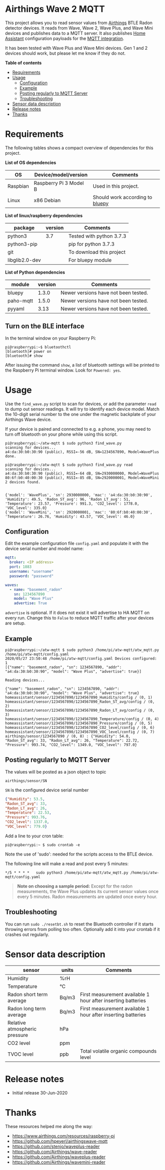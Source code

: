 # Airthings Wave 2 MQTT

This project allows you to read sensor values from [Airthings](http://airthings.com) BTLE Radon detector devices. It reads from Wave, Wave 2, Wave Plus, and Wave Mini devices and publishes data to a MQTT server. It also publishes [Home Assistant](https://www.home-assistant.io) configuration payloads for the [MQTT integration](https://www.home-assistant.io/integrations/mqtt/).

It has been tested with Wave Plus and Wave Mini devices.  Gen 1 and 2 devices should work, but please let me know if they do not.

**Table of contents**

* [Requirements](#requirements)
* [Usage](#usage)
  * [Configuration](#configuration)
  * [Example](#example)
  * [Posting regularly to MQTT Server](#posting-regularly-to-mqtt-server)
  * [Troubleshooting](#troubleshooting)
* [Sensor data description](#sensor-data-description)
* [Release notes](#release-notes)
* [Thanks](#thanks)

# Requirements

The following tables shows a compact overview of dependencies for this project.

**List of OS dependencies**

| OS | Device/model/version | Comments |
|-------------|-------------|-------------|
| Raspbian | Raspberry Pi 3 Model B | Used in this project.
| Linux    | x86 Debian             | Should work according to [bluepy](https://github.com/IanHarvey/bluepy)

**List of linux/raspberry dependencies**

| package | version | Comments |
|-------------|-------------|-------------|
| python3        | 3.7 | Tested with python 3.7.3
| python3-pip    |     | pip for python 3.7.3
| git            |     | To download this project
| libglib2.0-dev |     | For bluepy module

**List of Python dependencies**

| module | version | Comments |
|-------------|-------------|-------------|
| bluepy      | 1.3.0 | Newer versions have not been tested.
| paho-mqtt   | 1.5.0 | Newer versions have not been tested.
| pyyaml      | 3.13  | Newer versions have not been tested.

## Turn on the BLE interface

In the terminal window on your Raspberry Pi:

```
pi@raspberrypi:~$ bluetoothctl
[bluetooth]# power on
[bluetooth]# show
```

After issuing the command ```show```, a list of bluetooth settings will be printed
to the Raspberry Pi terminal window. Look for ```Powered: yes```.

# Usage

Use the ```find_wave.py``` script to scan for devices, or add the parameter ```read``` to  dump out sensor readings.  It will try to identify each device model. Match the 10-digit serial number to the one under the magnetic backplate of your Airthings Wave device.

If your device is paired and connected to e.g. a phone, you may need to turn off bluetooth on your phone while using this script.

```
pi@raspberrypi:~/atw-mqtt $ sudo python3 find_wave.py 
scanning for devices...
a4:da:30:b0:30:90 (public), RSSI=-56 dB, SN=1234567890, Model=WavePlus
done. 
```


```
pi@raspberrypi:~/atw-mqtt $ sudo python3 find_wave.py read
scanning for devices...
a4:da:30:b0:30:90 (public), RSSI=-64 dB, SN=2930000000, Model=WavePlus
80:6f:b0:40:00:30 (public), RSSI=-85 dB, SN=2920000001, Model=WaveMini
2 devices found.


{'model': 'WavePlus', 'sn': 2930000000, 'mac': 'a4:da:30:b0:30:90', 'Humidity': 49.5, 'Radon_ST_avg': 96, 'Radon_LT_avg': 51, 'Temperature': 23.57, 'Pressure': 991.3, 'CO2_level': 1778.0, 'VOC_level': 335.0}
{'model': 'WaveMini', 'sn': 2920000001, 'mac': '80:6f:b0:40:00:30', 'Temperature': 26.76, 'Humidity': 43.57, 'VOC_level': 46.0}
```

## Configuration

Edit the example configuration file ```config.yaml``` and populate it with the device serial number and model name:

```yaml
mqtt:
  broker: <IP address>
  port: 1883
  username: "username"
  password: "password"

waves:
  - name: "basement_radon"
    sn: 1234567890
    model: "Wave Plus"
    advertise: True
``` 

```advertise``` is optional.  If it does not exist it will advertise to HA MQTT on every run.  Change this to ```False``` to reduce MQTT traffic after your devices are setup.

## Example


```
pi@raspberrypi:~/atw-mqtt $ sudo python3 /home/pi/atw-mqtt/atw_mqtt.py /home/pi/atw-mqtt/config.yaml
2020/05/27 23:50:48 /home/pi/atw-mqtt/config.yaml Devices configured: 1
[{"name": "basement_radon", "sn": 1234567890, "addr": "a4:da:30:b0:30:90", "model": "Wave Plus", "advertise": true}]

Reading devices...

{"name": "basement_radon", "sn": 1234567890, "addr": "a4:da:30:b0:30:90", "model": "Wave Plus", "advertise": true}
homeassistant/sensor/1234567890/1234567890_Humidity/config / (0, 1)
homeassistant/sensor/1234567890/1234567890_Radon_ST_avg/config / (0, 2)
homeassistant/sensor/1234567890/1234567890_Radon_LT_avg/config / (0, 3)
homeassistant/sensor/1234567890/1234567890_Temperature/config / (0, 4)
homeassistant/sensor/1234567890/1234567890_Pressure/config / (0, 5)
homeassistant/sensor/1234567890/1234567890_CO2_level/config / (0, 6)
homeassistant/sensor/1234567890/1234567890_VOC_level/config / (0, 7)
airthings/sensor/1234567890 / (0, 8) : {"Humidity": 54.0, "Radon_ST_avg": 33, "Radon_LT_avg": 26, "Temperature": 22.72, "Pressure": 993.74, "CO2_level": 1349.0, "VOC_level": 797.0}
```


## Posting regularly to MQTT Server

The values will be posted as a json object to topic
```
airthings/sensor/SN
```
```SN``` is the configured device serial number
```json
{"Humidity": 53.5,
"Radon_ST_avg": 33,
"Radon_LT_avg": 26,
"Temperature": 22.53,
"Pressure": 993.76,
"CO2_level": 1337.0,
"VOC_level": 779.0}
```

Add a line to your cron table:
```
pi@raspberrypi:~ $ sudo crontab -e
```
Note the use of 'sudo': needed for the scripts access to the BTLE device.

The following line will make a read and post every 5 minutes:
 
```
*/5 * * * *   sudo python3 /home/pi/atw-mqtt/atw_mqtt.py /home/pi/atw-mqtt/config.yaml
```

> **Note on choosing a sample period:** 
Except for the radon measurements, the Wave Plus updates its current sensor values once every 5 minutes.
Radon measurements are updated once every hour.

## Troubleshooting
You can run ```sudo ./resetbt.sh``` to reset the Bluetooth controller if it starts throwing errors from polling too often.  Optionally add it into your crontab if it crashes out regularly.

# Sensor data description

| sensor | units | Comments |
|-------------|-------------|-------------|
| Humidity                      | %rH | 
| Temperature                   | &deg;C |
| Radon short term average      | Bq/m3 | First measurement available 1 hour after inserting batteries
| Radon long term average       | Bq/m3 | First measurement available 1 hour after inserting batteries
| Relative atmospheric pressure | hPa |
| CO2 level                     | ppm |
| TVOC level                    | ppb | Total volatile organic compounds level


# Release notes

* Initial release 30-Jun-2020

# Thanks

These resources helped me along the way:

* https://www.airthings.com/resources/raspberry-pi
* https://github.com/hpeyerl/airthingswave-mqtt
* https://github.com/stenjo/waveplus-reader
* https://github.com/Airthings/wave-reader
* https://github.com/Airthings/waveplus-reader
* https://github.com/Airthings/wavemini-reader